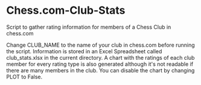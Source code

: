 # Chess.com-Club-Stats
Script to gather rating information for members of a Chess Club in chess.com

Change CLUB_NAME to the name of your club in chess.com before running the script.
Information is stored in an Excel Spreadsheet called club_stats.xlsx in the current directory.
A chart with the ratings of each club member for every rating type is also generated
although it's not readable if there are many members in the club.
You can disable the chart by changing PLOT to False.

